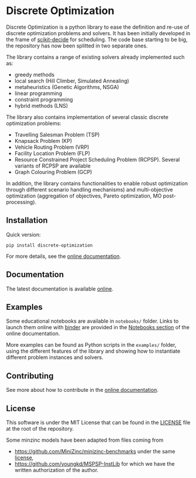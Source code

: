 # Discrete Optimization

Discrete Optimization is a python library to ease the definition and re-use of discrete optimization problems and solvers.
It has been initially developed in the frame of [scikit-decide](https://github.com/airbus/scikit-decide) for scheduling.
The code base starting to be big, the repository has now been splitted in two separate ones.

The library contains a range of existing solvers already implemented such as:
* greedy methods
* local search (Hill Climber, Simulated Annealing)
* metaheuristics (Genetic Algorithms, NSGA)
* linear programming
* constraint programming
* hybrid methods (LNS)

The library also contains implementation of several classic discrete optimization problems:
* Travelling Salesman Problem (TSP)
* Knapsack Problem (KP)
* Vehicle Routing Problem (VRP)
* Facility Location Problem (FLP)
* Resource Constrained Project Scheduling Problem (RCPSP). Several variants of RCPSP are available
* Graph Colouring Problem (GCP)

In addition, the library contains functionalities to enable robust optimization
through different scenario handling mechanisms) and multi-objective optimization
(aggregation of objectives, Pareto optimization, MO post-processing).


## Installation

Quick version:
```shell
pip install discrete-optimization
```
For more details, see the [online documentation](https://airbus.github.io/discrete-optimization/master/install).

## Documentation

The latest documentation is available [online](https://airbus.github.io/discrete-optimization).

## Examples

Some educational notebooks are available in `notebooks/` folder.
Links to launch them online with [binder](https://mybinder.org/) are provided in the
[Notebooks section](https://airbus.github.io/discrete-optimization/master/notebooks) of the online documentation.

More examples can be found as Python scripts in the `examples/` folder, using the different features of
the library and showing how to instantiate different problem instances and solvers.

## Contributing

See more about how to contribute in the [online documentation](https://airbus.github.io/discrete-optimization/master/contribute).


## License

This software is under the MIT License that can be found in the [LICENSE](./LICENSE) file at the root of the repository.

Some minzinc models have been adapted from files coming from
- https://github.com/MiniZinc/minizinc-benchmarks under the same [license](https://github.com/MiniZinc/minizinc-benchmarks/blob/master/LICENSE),
- https://github.com/youngkd/MSPSP-InstLib for which we have the written authorization of the author.
